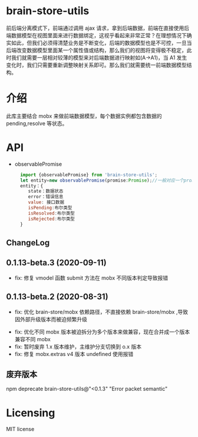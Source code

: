 # brain-store-utils

前后端分离模式下，前端通过调用 ajax 请求，拿到后端数据，前端在直接使用后端数据模型在视图里面来进行数据绑定，这视乎看起来非常正常？在理想情况下确实如此，但我们必须得清楚业务是不断变化，后端的数据模型也是不可控，一旦当后端改变数据模型里面某一个属性值或结构，那么我们的视图将变得极不稳定，此时我们就需要一层相对较薄的模型来对后端数据进行映射如(A->A1)，当 A1 发生变化时，我们只需要重新调整映射关系即可。那么我们就需要统一前端数据模型结构。

# 介绍

此库主要结合 mobx 来做前端数据模型，每个数据实例都包含数据的 pending,resolve 等状态。

# API

- observablePromise
  ```js
    import {observablePromise} from 'brain-store-utils';
    let entity=new observablePromise(promise:Promise);//一般对应一个promise请求
    entity：{
       state：数据状态
       error：错误信息
       value: 接口数据
       isPending:布尔类型
       isResolved:布尔类型
       isRejected:布尔类型
    }
  ```

## ChangeLog

## 0.1.13-beta.3 (2020-09-11)

- fix: 修复 vmodel 函数 submit 方法在 mobx 不同版本判定导致报错

## 0.1.13-beta.2 (2020-08-31)

- fix: 优化 brain-store/mobx 依赖路径，不直接依赖 brain-store/mobx ,导致因外部升级版本而被迫频繁升级

* fix: 优化不同 mobx 版本被迫拆分为多个版本来做兼容，现在合并成一个版本兼容不同 mobx
* fix: 暂时废弃 1.x 版本维护，主维护分支切换到 o.x 版本
* fix: 修复 mobx.extras v4 版本 undefined 使用报错

## 废弃版本

npm deprecate brain-store-utils@"<0.1.3" "Error packet semantic"

# Licensing

MIT license
